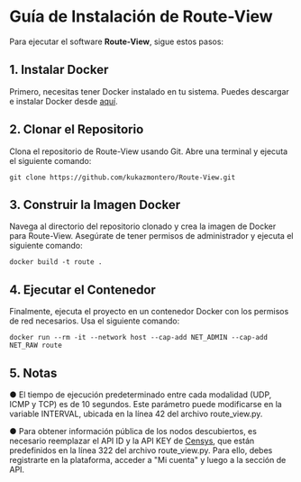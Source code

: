 # Guía de Instalación de Route-View

Para ejecutar el software **Route-View**, sigue estos pasos:

## 1. Instalar Docker

Primero, necesitas tener Docker instalado en tu sistema. Puedes descargar e instalar Docker desde [aquí](https://www.docker.com/).

## 2. Clonar el Repositorio

Clona el repositorio de Route-View usando Git. Abre una terminal y ejecuta el siguiente comando:

```
git clone https://github.com/kukazmontero/Route-View.git
```
## 3. Construir la Imagen Docker

Navega al directorio del repositorio clonado y crea la imagen de Docker para Route-View. Asegúrate de tener permisos de administrador y ejecuta el siguiente comando:

```
docker build -t route .
```
## 4. Ejecutar el Contenedor

Finalmente, ejecuta el proyecto en un contenedor Docker con los permisos de red necesarios. Usa el siguiente comando:

```
docker run --rm -it --network host --cap-add NET_ADMIN --cap-add NET_RAW route
```

## 5. Notas

 ● El tiempo de ejecución predeterminado entre cada modalidad (UDP, ICMP y TCP) es de 10 segundos. Este parámetro puede modificarse en la variable INTERVAL, ubicada en la línea 42 del archivo route_view.py.

 ● Para obtener información pública de los nodos descubiertos, es necesario reemplazar el API ID y la API KEY de [Censys](https://search.censys.io/), que están predefinidos en la línea 322 del archivo route_view.py. Para ello, debes registrarte en la plataforma, acceder a "Mi cuenta" y luego a la sección de API.
